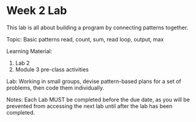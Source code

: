# Week 2 Lab

This lab is all about building a program by connecting patterns together.

Topic: Basic patterns
read, count, sum, read loop, output, max

Learning Material:
1. Lab 2
2. Module 3 pre-class activities

Lab: Working in small groups, devise pattern-based plans for a set of problems,
then code them individually.

Notes:
Each Lab MUST be completed before the due date, as you will be prevented
from accessing the next lab until after the lab has been completed.

